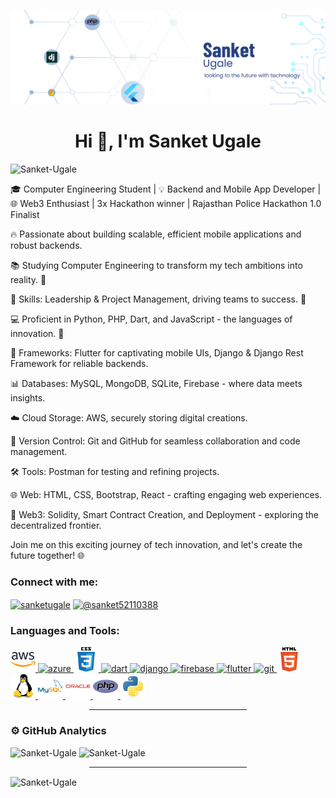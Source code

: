 ![logo](https://raw.githubusercontent.com/Sanket-Ugale/Sanket-Ugale/main/Sanket_banner.jpg)
<h1 align="center">Hi 👋, I'm Sanket Ugale</h1>
<!-- <h3 align="center">A passionate Flutter developer from India</h3> -->

<p align="left"> <img src="https://komarev.com/ghpvc/?username=Sanket-Ugale&label=Profile%20views&color=0e75b6&style=flat" alt="Sanket-Ugale" /> </p>

🎓 Computer Engineering Student | 💡 Backend and Mobile App Developer | 🌐 Web3 Enthusiast | 3x Hackathon winner | Rajasthan Police Hackathon 1.0 Finalist

🔥 Passionate about building scalable, efficient mobile applications and robust backends.

📚 Studying Computer Engineering to transform my tech ambitions into reality. 🧠

💼 Skills: Leadership & Project Management, driving teams to success. 🌟

💻 Proficient in Python, PHP, Dart, and JavaScript - the languages of innovation. 🚀

📱 Frameworks: Flutter for captivating mobile UIs, Django & Django Rest Framework for reliable backends.

📊 Databases: MySQL, MongoDB, SQLite, Firebase - where data meets insights.

☁️ Cloud Storage: AWS, securely storing digital creations.

🔗 Version Control: Git and GitHub for seamless collaboration and code management.

🛠️ Tools: Postman for testing and refining projects.

🌐 Web: HTML, CSS, Bootstrap, React - crafting engaging web experiences.

🌟 Web3: Solidity, Smart Contract Creation, and Deployment - exploring the decentralized frontier.

Join me on this exciting journey of tech innovation, and let's create the future together! 🌐

<h3 align="left">Connect with me:</h3>
<p align="left">

<a href="https://linkedin.com/in/sanketugale" target="blank"><img align="center" src="https://raw.githubusercontent.com/rahuldkjain/github-profile-readme-generator/master/src/images/icons/Social/linked-in-alt.svg" alt="sanketugale" height="30" width="40" /></a>
<a href="https://twitter.com/@sanket52110388" target="blank"><img align="center" src="https://raw.githubusercontent.com/rahuldkjain/github-profile-readme-generator/master/src/images/icons/Social/twitter.svg" alt="@sanket52110388" height="30" width="40" /></a>
<!-- <a href="https://instagram.com/sanket___ugale" target="blank"><img align="center" src="https://raw.githubusercontent.com/rahuldkjain/github-profile-readme-generator/master/src/images/icons/Social/instagram.svg" alt="sanket___ugale" height="30" width="40" /></a> -->
</p>

<h3 align="left">Languages and Tools:</h3>
<p align="left"> <a href="https://aws.amazon.com" target="_blank" rel="noreferrer"> <img src="https://raw.githubusercontent.com/devicons/devicon/master/icons/amazonwebservices/amazonwebservices-original-wordmark.svg" alt="aws" width="40" height="40"/> </a> <a href="https://azure.microsoft.com/en-in/" target="_blank" rel="noreferrer"> <img src="https://www.vectorlogo.zone/logos/microsoft_azure/microsoft_azure-icon.svg" alt="azure" width="40" height="40"/> </a> <a href="https://www.w3schools.com/css/" target="_blank" rel="noreferrer"> <img src="https://raw.githubusercontent.com/devicons/devicon/master/icons/css3/css3-original-wordmark.svg" alt="css3" width="40" height="40"/> </a> <a href="https://dart.dev" target="_blank" rel="noreferrer"> <img src="https://www.vectorlogo.zone/logos/dartlang/dartlang-icon.svg" alt="dart" width="40" height="40"/> </a> <a href="https://www.djangoproject.com/" target="_blank" rel="noreferrer"> <img src="https://cdn.worldvectorlogo.com/logos/django.svg" alt="django" width="40" height="40"/> </a> <a href="https://firebase.google.com/" target="_blank" rel="noreferrer"> <img src="https://www.vectorlogo.zone/logos/firebase/firebase-icon.svg" alt="firebase" width="40" height="40"/> </a> <a href="https://flutter.dev" target="_blank" rel="noreferrer"> <img src="https://www.vectorlogo.zone/logos/flutterio/flutterio-icon.svg" alt="flutter" width="40" height="40"/> </a> <a href="https://git-scm.com/" target="_blank" rel="noreferrer"> <img src="https://www.vectorlogo.zone/logos/git-scm/git-scm-icon.svg" alt="git" width="40" height="40"/> </a> <a href="https://www.w3.org/html/" target="_blank" rel="noreferrer"> <img src="https://raw.githubusercontent.com/devicons/devicon/master/icons/html5/html5-original-wordmark.svg" alt="html5" width="40" height="40"/> </a> <a href="https://www.linux.org/" target="_blank" rel="noreferrer"> <img src="https://raw.githubusercontent.com/devicons/devicon/master/icons/linux/linux-original.svg" alt="linux" width="40" height="40"/> </a> <a href="https://www.mysql.com/" target="_blank" rel="noreferrer"> <img src="https://raw.githubusercontent.com/devicons/devicon/master/icons/mysql/mysql-original-wordmark.svg" alt="mysql" width="40" height="40"/> </a> <a href="https://www.oracle.com/" target="_blank" rel="noreferrer"> <img src="https://raw.githubusercontent.com/devicons/devicon/master/icons/oracle/oracle-original.svg" alt="oracle" width="40" height="40"/> </a> <a href="https://www.php.net" target="_blank" rel="noreferrer"> <img src="https://raw.githubusercontent.com/devicons/devicon/master/icons/php/php-original.svg" alt="php" width="40" height="40"/> </a> <a href="https://www.python.org" target="_blank" rel="noreferrer"> <img src="https://raw.githubusercontent.com/devicons/devicon/master/icons/python/python-original.svg" alt="python" width="40" height="40"/> </a> </p>


<div align="center">
  <hr  width="50%"/>
  </div>
  
<h3 align="left">⚙️ GitHub Analytics</h3>
<div>
  <img  src="https://github-readme-stats.vercel.app/api?username=Sanket-Ugale&show_icons=true&theme=radical" alt="Sanket-Ugale" />

<img src="https://github-readme-streak-stats.herokuapp.com/?user=Sanket-Ugale&theme=radical" alt="Sanket-Ugale" />

  </div>
  
<div align="center">
  <hr  width="50%"/>
  </div>

<img align="center" src="https://github-readme-stats.vercel.app/api/top-langs?username=Sanket-Ugale&show_icons=true&locale=en&layout=compact&theme=radical" alt="Sanket-Ugale" />
